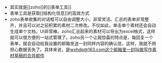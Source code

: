 - 其实就是[[zoho]]的[[表单工具]]
- 表单工具是获取[[结构化信息]]的高效方式
- zoho表单收集的对话框可以自由调整大小，非常灵活。汇总的表单非常整齐，并且可以对之前积累的素材二次修改。不仅如此，单击单个素材还会自动生成单个文档，UI非常棒。zoho汇总起来的素材可以导出为excel格式，这样就可以很方便的一站式管理了。zoho另一个让我惊喜的特点是，每回复一个表单，就会自动给我设置的邮箱发送一封同样内容的确认信，这样，我就不用担心数据丢失了。具体来说，是wxhdp@163.com这个邮箱里一封叫做写作素材草稿的合并邮件
